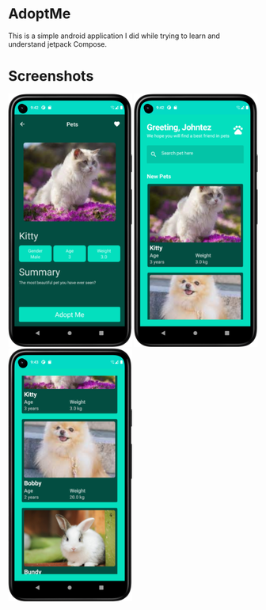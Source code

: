 # AdoptMe
This is a simple android application I did while trying to learn and understand jetpack Compose.
# Screenshots
<img src="Images/DetailScreen.png" width="250" > <img src="Images/homescreen.png" width="250" >
<img src="Images/Images.png" width="250" >
